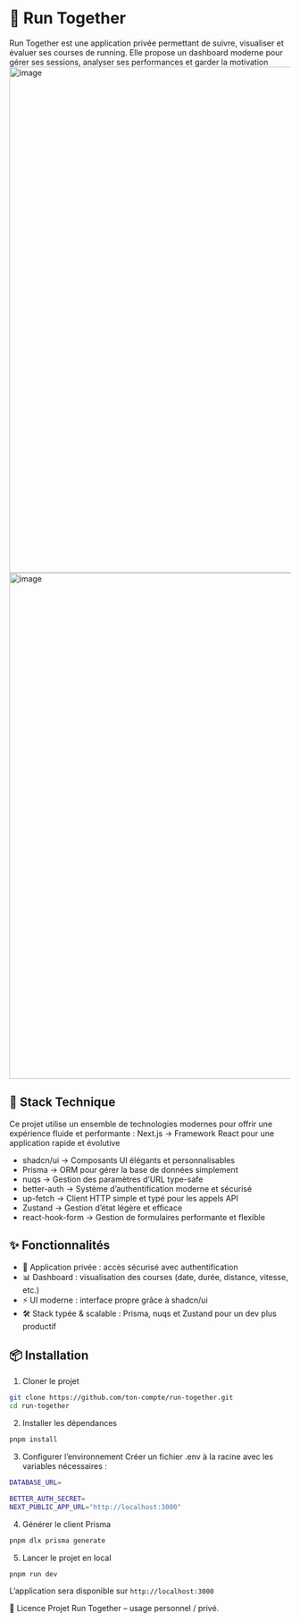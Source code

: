 # 🏃 Run Together

Run Together est une application privée permettant de suivre, visualiser et évaluer ses courses de running.
Elle propose un dashboard moderne pour gérer ses sessions, analyser ses performances et garder la motivation
<img width="1893" height="905" alt="image" src="https://github.com/user-attachments/assets/aac9ccb1-7ea7-4409-ac05-bb31e239cf9d" />
<img width="1916" height="905" alt="image" src="https://github.com/user-attachments/assets/12c623bd-55a4-4eac-a663-7e0a4616a3c2" />


## 🚀 Stack Technique
Ce projet utilise un ensemble de technologies modernes pour offrir une expérience fluide et performante :
Next.js → Framework React pour une application rapide et évolutive

- shadcn/ui → Composants UI élégants et personnalisables
- Prisma → ORM pour gérer la base de données simplement
- nuqs → Gestion des paramètres d’URL type-safe
- better-auth → Système d’authentification moderne et sécurisé
- up-fetch → Client HTTP simple et typé pour les appels API
- Zustand → Gestion d’état légère et efficace
- react-hook-form → Gestion de formulaires performante et flexible

## ✨ Fonctionnalités
- 🔐 Application privée : accès sécurisé avec authentification
- 📊 Dashboard : visualisation des courses (date, durée, distance, vitesse, etc.)
- ⚡ UI moderne : interface propre grâce à shadcn/ui
- 🛠️ Stack typée & scalable : Prisma, nuqs et Zustand pour un dev plus productif

## 📦 Installation
1. Cloner le projet
```bash
git clone https://github.com/ton-compte/run-together.git
cd run-together
```

2. Installer les dépendances
```bash
pnpm install
```

3. Configurer l’environnement
Créer un fichier .env à la racine avec les variables nécessaires :
```bash
DATABASE_URL=

BETTER_AUTH_SECRET=
NEXT_PUBLIC_APP_URL="http://localhost:3000"
```

4. Générer le client Prisma
```bash
pnpm dlx prisma generate
```

5. Lancer le projet en local
```bash
pnpm run dev
```
L’application sera disponible sur `http://localhost:3000`

📜 Licence
Projet Run Together – usage personnel / privé.

